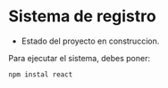 <h1> Sistema de registro</h1>

- Estado del proyecto en construccion.

Para ejecutar el sistema, debes poner:

```npm instal react```

